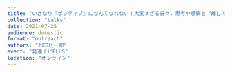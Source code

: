 ```yaml
---
title: "いきなり『ポジティブ』になんてなれない！大変すぎる日々，思考や感情を『離して』，日々の生活を『ちょっと』楽にする秘訣【高学年以上編】"
collection: "talks"
date: 2021-07-25
audience: domestic
format: "outreach"
authors: "松田壮一郎"
event: "発達ナビPLUS"
location: "オンライン"
---
```

